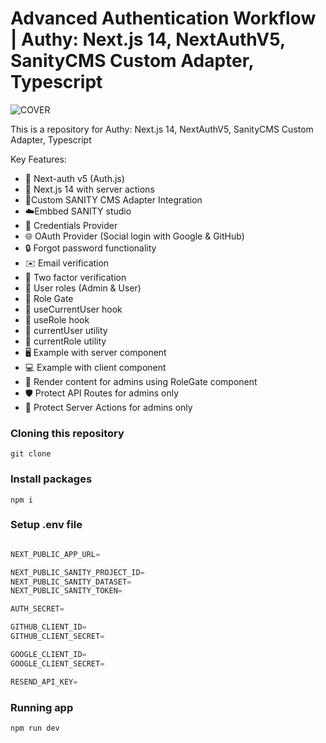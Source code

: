 # Advanced Authentication Workflow | Authy: Next.js 14, NextAuthV5, SanityCMS Custom Adapter, Typescript
![COVER](https://github.com/KennedyNvsf/Authy/assets/45067556/0429299c-c8e9-4d67-966b-2ad4902e165e)


This is a repository for Authy: Next.js 14, NextAuthV5, SanityCMS Custom Adapter, Typescript


Key Features:
- 🔐 Next-auth v5 (Auth.js)
- 🚀 Next.js 14 with server actions
- 📄Custom SANITY CMS Adapter Integration
- ☁️Embbed SANITY studio
- 🔑 Credentials Provider
- 🌐 OAuth Provider (Social login with Google & GitHub)
- 🔒 Forgot password functionality
- ✉️ Email verification
- 📱 Two factor verification
- 👥 User roles (Admin & User)
- 🚧 Role Gate
- 👤 useCurrentUser hook
- 🛂 useRole hook
- 🧑 currentUser utility
- 👮 currentRole utility
- 🖥️ Example with server component
- 💻 Example with client component
- 👑 Render content for admins using RoleGate component
- 🛡️ Protect API Routes for admins only
- 🔐 Protect Server Actions for admins only


### Cloning this repository

```shell
git clone 
```


### Install packages

```shell
npm i
```

### Setup .env file


```js

NEXT_PUBLIC_APP_URL=

NEXT_PUBLIC_SANITY_PROJECT_ID=
NEXT_PUBLIC_SANITY_DATASET=
NEXT_PUBLIC_SANITY_TOKEN=

AUTH_SECRET=

GITHUB_CLIENT_ID=
GITHUB_CLIENT_SECRET=

GOOGLE_CLIENT_ID=
GOOGLE_CLIENT_SECRET=

RESEND_API_KEY=

```

### Running app

```shell
npm run dev
```

